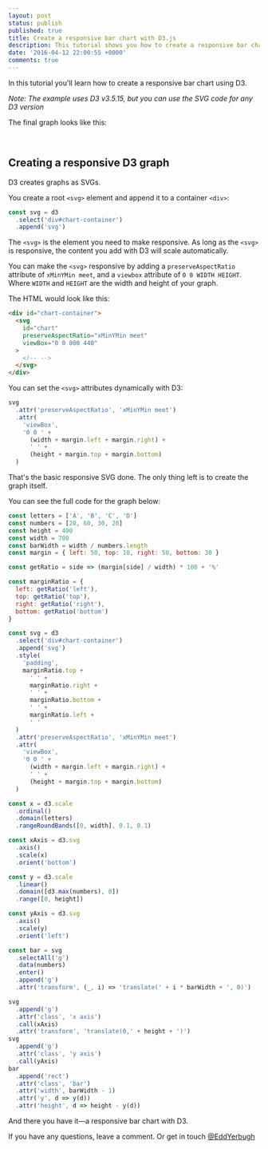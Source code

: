 ```yaml
---
layout: post
status: publish
published: true
title: Create a responsive bar chart with D3.js
description: This tutorial shows you how to create a responsive bar chart using D3.js.
date: '2016-04-12 22:00:55 +0000'
comments: true
---
```


In this tutorial you'll learn how to create a responsive bar chart using D3.

_Note: The example uses D3 v3.5.15, but you can use the SVG code for any D3 version_

The final graph looks like this:

<br />

<div id="chart-container"></div>

<script src="https://unpkg.com/d3@3.5.15/d3.min.js"></script>
<script src="/assets/2016/04/d3.js" ></script>

<link rel="stylesheet" type="text/css" href="/assets/2016/04/d3.css" />

## Creating a responsive D3 graph

D3 creates graphs as SVGs.

You create a root `<svg>` element and append it to a container `<div>`:

```js
const svg = d3
  .select('div#chart-container')
  .append('svg')
```

The `<svg>` is the element you need to make responsive. As long as the `<svg>` is responsive, the content you add with D3 will scale automatically.

You can make the `<svg>` responsive by adding a `preserveAspectRatio` attribute of `xMinYMin meet`, and a `viewbox` attribute of `0 0 WIDTH HEIGHT`. Where `WIDTH` and `HEIGHT` are the width and height of your graph.

The HTML would look like this:

```html
<div id="chart-container">
  <svg
    id="chart"
    preserveAspectRatio="xMinYMin meet"
    viewBox="0 0 800 440"
  >
    <!-- -->
  </svg>
</div>
```

You can set the `<svg>` attributes dynamically with D3:

```js
svg
  .attr('preserveAspectRatio', 'xMinYMin meet')
  .attr(
    'viewBox',
    '0 0 ' +
      (width + margin.left + margin.right) +
      ' ' +
      (height + margin.top + margin.bottom)
  )
```

That's the basic responsive SVG done. The only thing left is to create the graph itself.

You can see the full code for the graph below:

```js
const letters = ['A', 'B', 'C', 'D']
const numbers = [20, 60, 30, 20]
const height = 400
const width = 700
const barWidth = width / numbers.length
const margin = { left: 50, top: 10, right: 50, bottom: 30 }

const getRatio = side => (margin[side] / width) * 100 + '%'

const marginRatio = {
  left: getRatio('left'),
  top: getRatio('top'),
  right: getRatio('right'),
  bottom: getRatio('bottom')
}

const svg = d3
  .select('div#chart-container')
  .append('svg')
  .style(
    'padding',
    marginRatio.top +
      ' ' +
      marginRatio.right +
      ' ' +
      marginRatio.bottom +
      ' ' +
      marginRatio.left +
      ' '
  )
  .attr('preserveAspectRatio', 'xMinYMin meet')
  .attr(
    'viewBox',
    '0 0 ' +
      (width + margin.left + margin.right) +
      ' ' +
      (height + margin.top + margin.bottom)
  )

const x = d3.scale
  .ordinal()
  .domain(letters)
  .rangeRoundBands([0, width], 0.1, 0.1)

const xAxis = d3.svg
  .axis()
  .scale(x)
  .orient('bottom')

const y = d3.scale
  .linear()
  .domain([d3.max(numbers), 0])
  .range([0, height])

const yAxis = d3.svg
  .axis()
  .scale(y)
  .orient('left')

const bar = svg
  .selectAll('g')
  .data(numbers)
  .enter()
  .append('g')
  .attr('transform', (_, i) => 'translate(' + i * barWidth + ', 0)')

svg
  .append('g')
  .attr('class', 'x axis')
  .call(xAxis)
  .attr('transform', 'translate(0,' + height + ')')
svg
  .append('g')
  .attr('class', 'y axis')
  .call(yAxis)
bar
  .append('rect')
  .attr('class', 'bar')
  .attr('width', barWidth - 1)
  .attr('y', d => y(d))
  .attr('height', d => height - y(d))
```

And there you have it—a responsive bar chart with D3.

If you have any questions, leave a comment. Or get in touch <a rel="noopener" href="https://twitter.com/EddYerburgh">@EddYerbugh</a>
